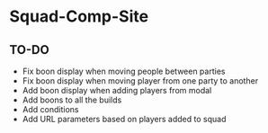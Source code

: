 # Squad-Comp-Site

## TO-DO
* Fix boon display when moving people between parties
* Fix boon display when moving player from one party to another
* Add boon display when adding players from modal
* Add boons to all the builds
* Add conditions
* Add URL parameters based on players added to squad
